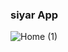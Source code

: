 ### siyar App
![Home (1)](https://github.com/Mohamed-avr/siyar-app/assets/58856307/17171fee-8b99-48c4-8706-284c12e7f54d)
